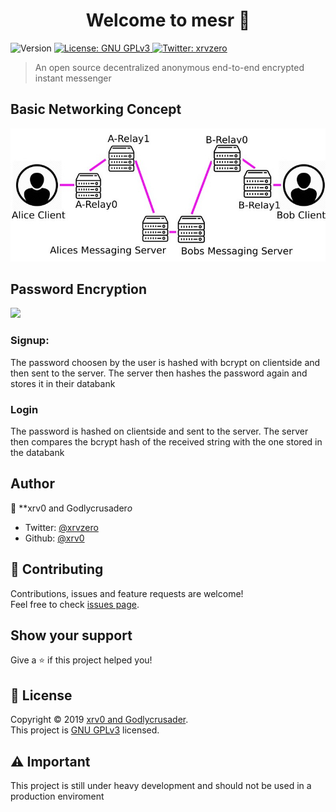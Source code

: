 <h1 align="center">Welcome to mesr 👋</h1>
<p>
  <img alt="Version" src="https://img.shields.io/badge/version-0.1-blue.svg?cacheSeconds=2592000" />
  <a href="https://www.gnu.org/licenses/gpl-3.0.de.html" target="_blank">
    <img alt="License: GNU GPLv3" src="https://img.shields.io/badge/License-GNU GPLv3-yellow.svg" />
  </a>
  <a href="https://twitter.com/xrvzero" target="_blank">
    <img alt="Twitter: xrvzero" src="https://img.shields.io/twitter/follow/xrvzero.svg?style=social" />
  </a>
</p>

> An open source decentralized anonymous end-to-end encrypted instant messenger

## Basic Networking Concept
<img src=network.jpg></img>

## Password Encryption
<img src="password.jpg"></img>

### Signup:
The password choosen by the user is hashed with bcrypt on clientside and then sent to the server.
The server then hashes the password again and stores it in their databank

### Login

The password is hashed on clientside and sent to the server.
The server then compares the bcrypt hash of the received string with the one stored in the databank

## Author

👤 **xrv0 and Godlycrusader*o*

* Twitter: [@xrvzero](https://twitter.com/xrvzero)
* Github: [@xrv0](https://github.com/xrv0)

## 🤝 Contributing

Contributions, issues and feature requests are welcome!<br />Feel free to check [issues page](https://github.com/xrv0/mesr/issues).

## Show your support

Give a ⭐️ if this project helped you!

## 📝 License

Copyright © 2019 [xrv0 and Godlycrusader](https://github.com/xrv0).<br />
This project is [GNU GPLv3](https://www.gnu.org/licenses/gpl-3.0.de.html) licensed.

## ⚠️ Important

This project is still under heavy development and should not be used in a production enviroment
